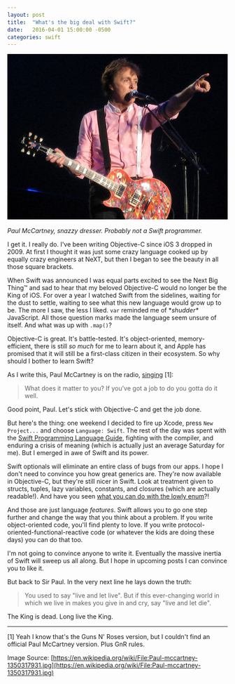 ```yaml
---
layout: post
title:  "What's the big deal with Swift?"
date:   2016-04-01 15:00:00 -0500
categories: swift
---
```


![Paul McCartney](/assets/images/2016/04/Paul-McCartney.jpg "Paul McCartney, snazzy dresser. Probably not a Swift programmer.")

*Paul McCartney, snazzy dresser. Probably not a Swift programmer.*

I get it. I really do. I've been writing Objective-C since iOS 3 dropped in 2009. At first I thought it was just some crazy language cooked up by equally crazy engineers at NeXT, but then I began to see the beauty in all those square brackets.

<!--more-->

When Swift was announced I was equal parts excited to see the Next Big Thing™ and sad to hear that my beloved Objective-C would no longer be the King of iOS. For over a year I watched Swift from the sidelines, waiting for the dust to settle, waiting to see what this new language would grow up to be. The more I saw, the less I liked. `var` reminded me of \**shudder\** JavaScript. All those question marks made the language seem unsure of itself. And what was up with `.map()`?

Objective-C is great. It's battle-tested. It's object-oriented, memory-efficient, there is still *so much* for me to learn about it, and Apple has promised that it will still be a first-class citizen in their ecosystem. So why should I bother to learn Swift?

As I write this, Paul McCartney is on the radio, [singing][live_and_let_die] \[1\]:

> What does it matter to you? If you've got a job to do you gotta do it well.

Good point, Paul. Let's stick with Objective-C and get the job done.

But here's the thing: one weekend I decided to fire up Xcode, press `New Project...` and choose `Language: Swift`. The rest of the day was spent with the [Swift Programming Language Guide][swift_book], fighting with the compiler, and enduring a crisis of meaning (which is actually just an average Saturday for me). But I emerged in awe of Swift and its power.

Swift optionals will eliminate an entire class of bugs from our apps. I hope I don't need to convince you how great generics are. They're now available in Objective-C, but they're still nicer in Swift. Look at treatment given to structs, tuples, lazy variables, constants, and closures (which are actually readable!). And have you seen [what you can do with the lowly enum][swift_enums]?!

And those are just language *features*. Swift allows you to go one step further and change the way that you think about a problem. If you write object-oriented code, you'll find plenty to love. If you write protocol-oriented-functional-reactive code (or whatever the kids are doing these days) you can do that too.

I'm not going to convince anyone to write it. Eventually the massive inertia of Swift will sweep us all along. But I hope in upcoming posts I can convince you to like it.

But back to Sir Paul. In the very next line he lays down the truth:

> You used to say "live and let live". But if this ever-changing world in which we live in makes you give in and cry, say "live and let die".

The King is dead. Long live the King.


<hr />

\[1\] Yeah I know that's the Guns N' Roses version, but I couldn't find an official Paul McCartney version. Plus GnR rules.

[live_and_let_die]: https://www.youtube.com/watch?v=6D9vAItORgE
[swift_book]: https://developer.apple.com/library/ios/documentation/Swift/Conceptual/Swift_Programming_Language/TheBasics.html#//apple_ref/doc/uid/TP40014097-CH5-ID309
[swift_enums]: https://developer.apple.com/library/ios/documentation/Swift/Conceptual/Swift_Programming_Language/Enumerations.html

Image Source: [https://en.wikipedia.org/wiki/File:Paul-mccartney-1350317931.jpg](https://en.wikipedia.org/wiki/File:Paul-mccartney-1350317931.jpg)